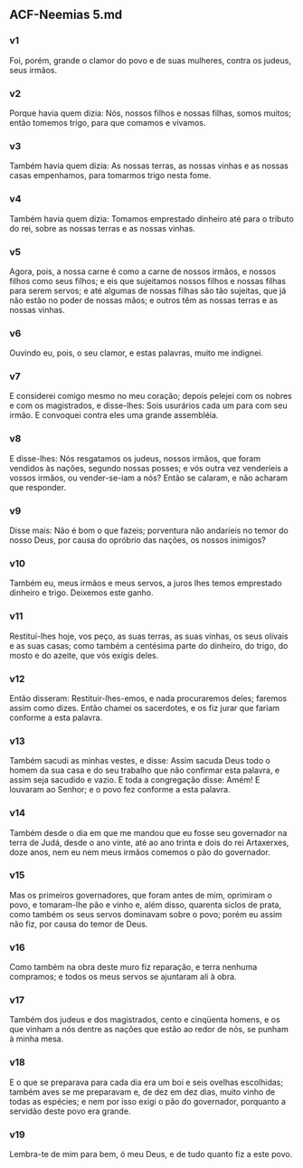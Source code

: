 ## ACF-Neemias 5.md
### v1
 Foi, porém, grande o clamor do povo e de suas mulheres, contra os judeus, seus irmãos.
### v2
 Porque havia quem dizia: Nós, nossos filhos e nossas filhas, somos muitos; então tomemos trigo, para que comamos e vivamos.
### v3
 Também havia quem dizia: As nossas terras, as nossas vinhas e as nossas casas empenhamos, para tomarmos trigo nesta fome.
### v4
 Também havia quem dizia: Tomamos emprestado dinheiro até para o tributo do rei, sobre as nossas terras e as nossas vinhas.
### v5
 Agora, pois, a nossa carne é como a carne de nossos irmãos, e nossos filhos como seus filhos; e eis que sujeitamos nossos filhos e nossas filhas para serem servos; e até algumas de nossas filhas são tão sujeitas, que já não estão no poder de nossas mãos; e outros têm as nossas terras e as nossas vinhas.
### v6
 Ouvindo eu, pois, o seu clamor, e estas palavras, muito me indignei.
### v7
 E considerei comigo mesmo no meu coração; depois pelejei com os nobres e com os magistrados, e disse-lhes: Sois usurários cada um para com seu irmão. E convoquei contra eles uma grande assembléia.
### v8
 E disse-lhes: Nós resgatamos os judeus, nossos irmãos, que foram vendidos às nações, segundo nossas posses; e vós outra vez venderíeis a vossos irmãos, ou vender-se-iam a nós? Então se calaram, e não acharam que responder.
### v9
 Disse mais: Não é bom o que fazeis; porventura não andaríeis no temor do nosso Deus, por causa do opróbrio das nações, os nossos inimigos?
### v10
 Também eu, meus irmãos e meus servos, a juros lhes temos emprestado dinheiro e trigo. Deixemos este ganho.
### v11
 Restituí-lhes hoje, vos peço, as suas terras, as suas vinhas, os seus olivais e as suas casas; como também a centésima parte do dinheiro, do trigo, do mosto e do azeite, que vós exigis deles.
### v12
 Então disseram: Restituir-lhes-emos, e nada procuraremos deles; faremos assim como dizes. Então chamei os sacerdotes, e os fiz jurar que fariam conforme a esta palavra.
### v13
 Também sacudi as minhas vestes, e disse: Assim sacuda Deus todo o homem da sua casa e do seu trabalho que não confirmar esta palavra, e assim seja sacudido e vazio. E toda a congregação disse: Amém! E louvaram ao Senhor; e o povo fez conforme a esta palavra.
### v14
 Também desde o dia em que me mandou que eu fosse seu governador na terra de Judá, desde o ano vinte, até ao ano trinta e dois do rei Artaxerxes, doze anos, nem eu nem meus irmãos comemos o pão do governador.
### v15
 Mas os primeiros governadores, que foram antes de mim, oprimiram o povo, e tomaram-lhe pão e vinho e, além disso, quarenta siclos de prata, como também os seus servos dominavam sobre o povo; porém eu assim não fiz, por causa do temor de Deus.
### v16
 Como também na obra deste muro fiz reparação, e terra nenhuma compramos; e todos os meus servos se ajuntaram ali à obra.
### v17
 Também dos judeus e dos magistrados, cento e cinqüenta homens, e os que vinham a nós dentre as nações que estão ao redor de nós, se punham à minha mesa.
### v18
 E o que se preparava para cada dia era um boi e seis ovelhas escolhidas; também aves se me preparavam e, de dez em dez dias, muito vinho de todas as espécies; e nem por isso exigi o pão do governador, porquanto a servidão deste povo era grande.
### v19
 Lembra-te de mim para bem, ó meu Deus, e de tudo quanto fiz a este povo.
